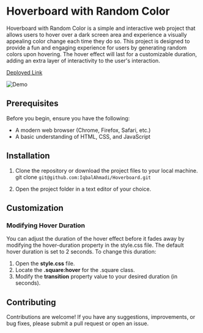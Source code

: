 # Hoverboard with Random Color

Hoverboard with Random Color is a simple and interactive web project that allows users to hover over a dark screen area and experience a visually appealing color change each time they do so. This project is designed to provide a fun and engaging experience for users by generating random colors upon hovering. The hover effect will last for a customizable duration, adding an extra layer of interactivity to the user's interaction.

[Deployed Link]() <br/>

![Demo](./asset/Demo.gif)

## Prerequisites

Before you begin, ensure you have the following:

- A modern web browser (Chrome, Firefox, Safari, etc.)
- A basic understanding of HTML, CSS, and JavaScript

## Installation

1. Clone the repository or download the project files to your local machine. <br/>
   git clone `git@github.com:IqbalAhmadi/Hoverboard.git`

2. Open the project folder in a text editor of your choice.

## Customization

### Modifying Hover Duration

You can adjust the duration of the hover effect before it fades away by modifying the hover-duration property in the style.css file. The default hover duration is set to 2 seconds. To change this duration:

1. Open the **style.css** file.
2. Locate the **.square:hover** for the .square class.
3. Modify the **transition** property value to your desired duration (in seconds).

## Contributing

Contributions are welcome! If you have any suggestions, improvements, or bug fixes, please submit a pull request or open an issue.
